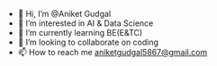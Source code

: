 - 👋 Hi, I’m @Aniket Gudgal
- 👀 I’m interested in AI & Data Science 
- 🌱 I’m currently learning BE(E&TC)
- 💞️ I’m looking to collaborate on coding 
- 📫 How to reach me aniketgudgal5867@gmail.com

<!---
Aniket5867/Aniket5867 is a ✨ special ✨ repository because its `README.md` (this file) appears on your GitHub profile.
You can click the Preview link to take a look at your changes.
--->
